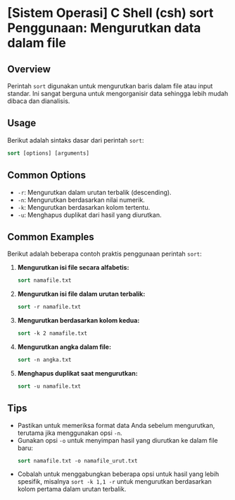 # [Sistem Operasi] C Shell (csh) sort Penggunaan: Mengurutkan data dalam file

## Overview
Perintah `sort` digunakan untuk mengurutkan baris dalam file atau input standar. Ini sangat berguna untuk mengorganisir data sehingga lebih mudah dibaca dan dianalisis.

## Usage
Berikut adalah sintaks dasar dari perintah `sort`:

```csh
sort [options] [arguments]
```

## Common Options
- `-r`: Mengurutkan dalam urutan terbalik (descending).
- `-n`: Mengurutkan berdasarkan nilai numerik.
- `-k`: Mengurutkan berdasarkan kolom tertentu.
- `-u`: Menghapus duplikat dari hasil yang diurutkan.

## Common Examples
Berikut adalah beberapa contoh praktis penggunaan perintah `sort`:

1. **Mengurutkan isi file secara alfabetis:**
   ```csh
   sort namafile.txt
   ```

2. **Mengurutkan isi file dalam urutan terbalik:**
   ```csh
   sort -r namafile.txt
   ```

3. **Mengurutkan berdasarkan kolom kedua:**
   ```csh
   sort -k 2 namafile.txt
   ```

4. **Mengurutkan angka dalam file:**
   ```csh
   sort -n angka.txt
   ```

5. **Menghapus duplikat saat mengurutkan:**
   ```csh
   sort -u namafile.txt
   ```

## Tips
- Pastikan untuk memeriksa format data Anda sebelum mengurutkan, terutama jika menggunakan opsi `-n`.
- Gunakan opsi `-o` untuk menyimpan hasil yang diurutkan ke dalam file baru:
  ```csh
  sort namafile.txt -o namafile_urut.txt
  ```
- Cobalah untuk menggabungkan beberapa opsi untuk hasil yang lebih spesifik, misalnya `sort -k 1,1 -r` untuk mengurutkan berdasarkan kolom pertama dalam urutan terbalik.